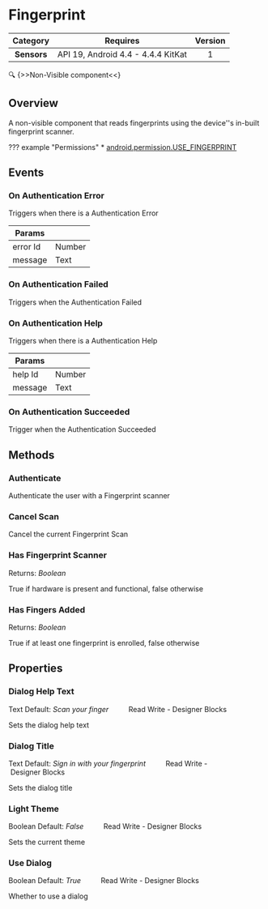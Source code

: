 # Fingerprint

| Category | Requires | Version |
|:--------:|:-------:|:--------:|
|**Sensors**|<span class="chip chip-any">API 19, Android 4.4 - 4.4.4 KitKat</span>|<span class="chip chip-number">1</span>|

:mag: {>>Non-Visible component<<}

## Overview

A non-visible component that reads fingerprints using the device''s in-built fingerprint scanner.

??? example "Permissions"
    * [android.permission.USE_FINGERPRINT](https://developer.android.com/reference/android/Manifest.permission.html#USE_FINGERPRINT)

## Events

### On Authentication Error

Triggers when there is a Authentication Error

<div class="block" ai2-block="event" not-rendered="true" value="%7B%22componentName%22:%20%22Fingerprint%22,%20%22name%22:%20%22On%20Authentication%20Error%22,%20%22params%22:%20%5B%22error%20Id%22,%20%22message%22%5D%7D"></div>

| Params | []() |
|--------|------|
|error Id|<span class="chip chip-number">Number</span>|
|message|<span class="chip chip-text">Text</span>|


### On Authentication Failed

Triggers when the Authentication Failed

<div class="block" ai2-block="event" not-rendered="true" value="%7B%22componentName%22:%20%22Fingerprint%22,%20%22name%22:%20%22On%20Authentication%20Failed%22,%20%22params%22:%20%5B%5D%7D"></div>


### On Authentication Help

Triggers when there is a Authentication Help

<div class="block" ai2-block="event" not-rendered="true" value="%7B%22componentName%22:%20%22Fingerprint%22,%20%22name%22:%20%22On%20Authentication%20Help%22,%20%22params%22:%20%5B%22help%20Id%22,%20%22message%22%5D%7D"></div>

| Params | []() |
|--------|------|
|help Id|<span class="chip chip-number">Number</span>|
|message|<span class="chip chip-text">Text</span>|


### On Authentication Succeeded

Trigger when the Authentication Succeeded

<div class="block" ai2-block="event" not-rendered="true" value="%7B%22componentName%22:%20%22Fingerprint%22,%20%22name%22:%20%22On%20Authentication%20Succeeded%22,%20%22params%22:%20%5B%5D%7D"></div>


## Methods

### Authenticate

Authenticate the user with a Fingerprint scanner

<div class="block" ai2-block="method" not-rendered="true" value="%7B%22componentName%22:%20%22Fingerprint%22,%20%22name%22:%20%22Authenticate%22,%20%22output%22:%20false,%20%22params%22:%20%5B%5D%7D"></div>


### Cancel Scan

Cancel the current Fingerprint Scan

<div class="block" ai2-block="method" not-rendered="true" value="%7B%22componentName%22:%20%22Fingerprint%22,%20%22name%22:%20%22Cancel%20Scan%22,%20%22output%22:%20false,%20%22params%22:%20%5B%5D%7D"></div>


### Has Fingerprint Scanner

<span class="chip chip-boolean">Returns: <i>Boolean</i></span> 

True if hardware is present and functional, false otherwise

<div class="block" ai2-block="method" not-rendered="true" value="%7B%22componentName%22:%20%22Fingerprint%22,%20%22name%22:%20%22Has%20Fingerprint%20Scanner%22,%20%22output%22:%20true,%20%22params%22:%20%5B%5D%7D"></div>


### Has Fingers Added

<span class="chip chip-boolean">Returns: <i>Boolean</i></span> 

True if at least one fingerprint is enrolled, false otherwise

<div class="block" ai2-block="method" not-rendered="true" value="%7B%22componentName%22:%20%22Fingerprint%22,%20%22name%22:%20%22Has%20Fingers%20Added%22,%20%22output%22:%20true,%20%22params%22:%20%5B%5D%7D"></div>


## Properties

### Dialog Help Text

<span class="chip chip-text">Text</span><span style="user-select: none;">&nbsp;</span><span class="chip chip-text">Default: <i>Scan your finger</i></span><span style="user-select: none;">&nbsp;&nbsp;&nbsp;&nbsp;&nbsp;&nbsp;&nbsp;&nbsp;&nbsp;&nbsp;</span><span class="chip chip-rw">Read</span><span style="user-select: none;">&nbsp;</span><span class="chip chip-rw">Write</span><span style="user-select: none;">&nbsp;</span>-<span style="user-select: none;">&nbsp;</span><span class="chip chip-bd">Designer</span><span style="user-select: none;">&nbsp;</span><span class="chip chip-bd">Blocks</span><span style="user-select: none;">&nbsp;</span>

Sets the dialog help text

<div class="block" ai2-block="property" not-rendered="true" value="%7B%22componentName%22:%20%22Fingerprint%22,%20%22name%22:%20%22Dialog%20Help%20Text%22,%20%22getter%22:%20true%7D"></div>
<div class="block" ai2-block="property" not-rendered="true" value="%7B%22componentName%22:%20%22Fingerprint%22,%20%22name%22:%20%22Dialog%20Help%20Text%22,%20%22getter%22:%20false%7D"></div>


### Dialog Title

<span class="chip chip-text">Text</span><span style="user-select: none;">&nbsp;</span><span class="chip chip-text">Default: <i>Sign in with your fingerprint</i></span><span style="user-select: none;">&nbsp;&nbsp;&nbsp;&nbsp;&nbsp;&nbsp;&nbsp;&nbsp;&nbsp;&nbsp;</span><span class="chip chip-rw">Read</span><span style="user-select: none;">&nbsp;</span><span class="chip chip-rw">Write</span><span style="user-select: none;">&nbsp;</span>-<span style="user-select: none;">&nbsp;</span><span class="chip chip-bd">Designer</span><span style="user-select: none;">&nbsp;</span><span class="chip chip-bd">Blocks</span><span style="user-select: none;">&nbsp;</span>

Sets the dialog title

<div class="block" ai2-block="property" not-rendered="true" value="%7B%22componentName%22:%20%22Fingerprint%22,%20%22name%22:%20%22Dialog%20Title%22,%20%22getter%22:%20true%7D"></div>
<div class="block" ai2-block="property" not-rendered="true" value="%7B%22componentName%22:%20%22Fingerprint%22,%20%22name%22:%20%22Dialog%20Title%22,%20%22getter%22:%20false%7D"></div>


### Light Theme

<span class="chip chip-boolean">Boolean</span><span style="user-select: none;">&nbsp;</span><span class="chip chip-boolean">Default: <i>False</i></span><span style="user-select: none;">&nbsp;&nbsp;&nbsp;&nbsp;&nbsp;&nbsp;&nbsp;&nbsp;&nbsp;&nbsp;</span><span class="chip chip-rw">Read</span><span style="user-select: none;">&nbsp;</span><span class="chip chip-rw">Write</span><span style="user-select: none;">&nbsp;</span>-<span style="user-select: none;">&nbsp;</span><span class="chip chip-bd">Designer</span><span style="user-select: none;">&nbsp;</span><span class="chip chip-bd">Blocks</span><span style="user-select: none;">&nbsp;</span>

Sets the current theme

<div class="block" ai2-block="property" not-rendered="true" value="%7B%22componentName%22:%20%22Fingerprint%22,%20%22name%22:%20%22Light%20Theme%22,%20%22getter%22:%20true%7D"></div>
<div class="block" ai2-block="property" not-rendered="true" value="%7B%22componentName%22:%20%22Fingerprint%22,%20%22name%22:%20%22Light%20Theme%22,%20%22getter%22:%20false%7D"></div>


### Use Dialog

<span class="chip chip-boolean">Boolean</span><span style="user-select: none;">&nbsp;</span><span class="chip chip-boolean">Default: <i>True</i></span><span style="user-select: none;">&nbsp;&nbsp;&nbsp;&nbsp;&nbsp;&nbsp;&nbsp;&nbsp;&nbsp;&nbsp;</span><span class="chip chip-rw">Read</span><span style="user-select: none;">&nbsp;</span><span class="chip chip-rw">Write</span><span style="user-select: none;">&nbsp;</span>-<span style="user-select: none;">&nbsp;</span><span class="chip chip-bd">Designer</span><span style="user-select: none;">&nbsp;</span><span class="chip chip-bd">Blocks</span><span style="user-select: none;">&nbsp;</span>

Whether to use a dialog

<div class="block" ai2-block="property" not-rendered="true" value="%7B%22componentName%22:%20%22Fingerprint%22,%20%22name%22:%20%22Use%20Dialog%22,%20%22getter%22:%20true%7D"></div>
<div class="block" ai2-block="property" not-rendered="true" value="%7B%22componentName%22:%20%22Fingerprint%22,%20%22name%22:%20%22Use%20Dialog%22,%20%22getter%22:%20false%7D"></div>
